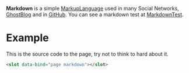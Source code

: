 **Markdown** is a simple [MarkupLanguage](?MarkupLanguage) used in many Social Networks, [GhostBlog](?GhostBlog) and in [GitHub](?GitHub). You can see a markdown test at [MarkdownTest](?MarkdownTest).

# Example
This is the source code to the page, try not to think to hard about it.
```markdown
<slot data-bind="page markdown"></slot>
```
